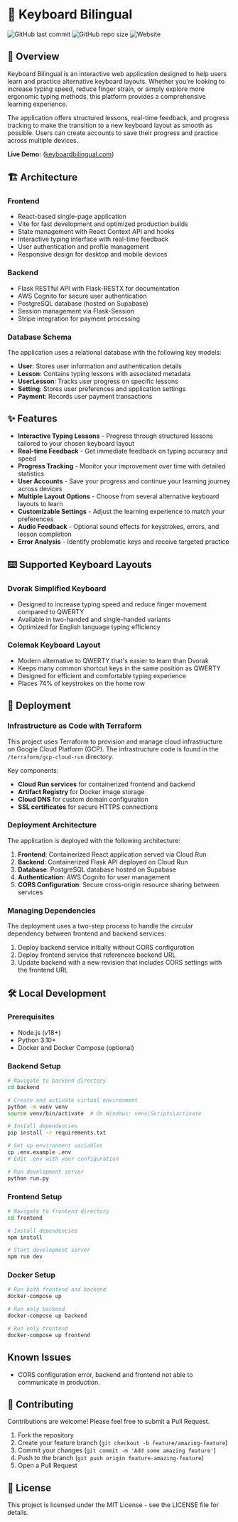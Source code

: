 # 🎹 Keyboard Bilingual

![GitHub last commit](https://img.shields.io/github/last-commit/Paramvir12121/Keyboard_Bilingual)
![GitHub repo size](https://img.shields.io/github/repo-size/Paramvir12121/Keyboard_Bilingual)
![Website](https://img.shields.io/website?url=https%3A%2F%2Flearn-colemak.vercel.app)

## 📖 Overview

Keyboard Bilingual is an interactive web application designed to help users learn and practice alternative keyboard layouts. Whether you're looking to increase typing speed, reduce finger strain, or simply explore more ergonomic typing methods, this platform provides a comprehensive learning experience.

The application offers structured lessons, real-time feedback, and progress tracking to make the transition to a new keyboard layout as smooth as possible. Users can create accounts to save their progress and practice across multiple devices.

**Live Demo:** ([keyboardbilingual.com](https://keyboardbilingual.com/))

## 🏗️ Architecture

### Frontend
- React-based single-page application
- Vite for fast development and optimized production builds
- State management with React Context API and hooks
- Interactive typing interface with real-time feedback
- User authentication and profile management
- Responsive design for desktop and mobile devices

### Backend
- Flask RESTful API with Flask-RESTX for documentation
- AWS Cognito for secure user authentication
- PostgreSQL database (hosted on Supabase)
- Session management via Flask-Session
- Stripe integration for payment processing

### Database Schema
The application uses a relational database with the following key models:

- **User**: Stores user information and authentication details
- **Lesson**: Contains typing lessons with associated metadata
- **UserLesson**: Tracks user progress on specific lessons
- **Setting**: Stores user preferences and application settings
- **Payment**: Records user payment transactions

## ✨ Features

- **Interactive Typing Lessons** - Progress through structured lessons tailored to your chosen keyboard layout
- **Real-time Feedback** - Get immediate feedback on typing accuracy and speed
- **Progress Tracking** - Monitor your improvement over time with detailed statistics
- **User Accounts** - Save your progress and continue your learning journey across devices
- **Multiple Layout Options** - Choose from several alternative keyboard layouts to learn
- **Customizable Settings** - Adjust the learning experience to match your preferences
- **Audio Feedback** - Optional sound effects for keystrokes, errors, and lesson completion
- **Error Analysis** - Identify problematic keys and receive targeted practice

## ⌨️ Supported Keyboard Layouts

### Dvorak Simplified Keyboard
- Designed to increase typing speed and reduce finger movement compared to QWERTY
- Available in two-handed and single-handed variants
- Optimized for English language typing efficiency

### Colemak Keyboard Layout
- Modern alternative to QWERTY that's easier to learn than Dvorak
- Keeps many common shortcut keys in the same position as QWERTY
- Designed for efficient and comfortable typing experience
- Places 74% of keystrokes on the home row

## 🚀 Deployment

### Infrastructure as Code with Terraform
This project uses Terraform to provision and manage cloud infrastructure on Google Cloud Platform (GCP). The infrastructure code is found in the `/terraform/gcp-cloud-run` directory.

Key components:
- **Cloud Run services** for containerized frontend and backend
- **Artifact Registry** for Docker image storage
- **Cloud DNS** for custom domain configuration
- **SSL certificates** for secure HTTPS connections

### Deployment Architecture
The application is deployed with the following architecture:
1. **Frontend**: Containerized React application served via Cloud Run
2. **Backend**: Containerized Flask API deployed on Cloud Run
3. **Database**: PostgreSQL database hosted on Supabase
4. **Authentication**: AWS Cognito for user management
5. **CORS Configuration**: Secure cross-origin resource sharing between services

### Managing Dependencies
The deployment uses a two-step process to handle the circular dependency between frontend and backend services:
1. Deploy backend service initially without CORS configuration
2. Deploy frontend service that references backend URL
3. Update backend with a new revision that includes CORS settings with the frontend URL

## 🛠️ Local Development

### Prerequisites
- Node.js (v18+)
- Python 3.10+
- Docker and Docker Compose (optional)

### Backend Setup
```bash
# Navigate to backend directory
cd backend

# Create and activate virtual environment
python -m venv venv
source venv/bin/activate  # On Windows: venv\Scripts\activate

# Install dependencies
pip install -r requirements.txt

# Set up environment variables
cp .env.example .env
# Edit .env with your configuration

# Run development server
python run.py
```

### Frontend Setup
```bash
# Navigate to frontend directory
cd frontend

# Install dependencies
npm install

# Start development server
npm run dev
```

### Docker Setup
```bash
# Run both frontend and backend
docker-compose up

# Run only backend
docker-compose up backend

# Run only frontend
docker-compose up frontend
```

## Known Issues
- CORS configuration error, backend and frontend not able to communicate in production.

## 🤝 Contributing

Contributions are welcome! Please feel free to submit a Pull Request.

1. Fork the repository
2. Create your feature branch (`git checkout -b feature/amazing-feature`)
3. Commit your changes (`git commit -m 'Add some amazing feature'`)
4. Push to the branch (`git push origin feature-amazing-feature`)
5. Open a Pull Request

## 📝 License

This project is licensed under the MIT License - see the LICENSE file for details.



